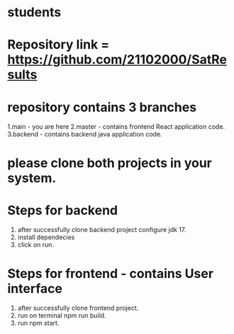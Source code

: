 # students

# Repository link = https://github.com/21102000/SatResults

# repository contains 3 branches 
1.main - you are here
2.master - contains frontend React application code.
3.backend - contains backend java application code.

# please clone both projects in your system.

# Steps for backend
1. after successfully clone backend project configure jdk 17.
2. install dependecies
3. click on run.

# Steps for frontend - contains User interface
1. after successfully clone frontend project.
2. run on terminal npm run build.
3. run npm start.